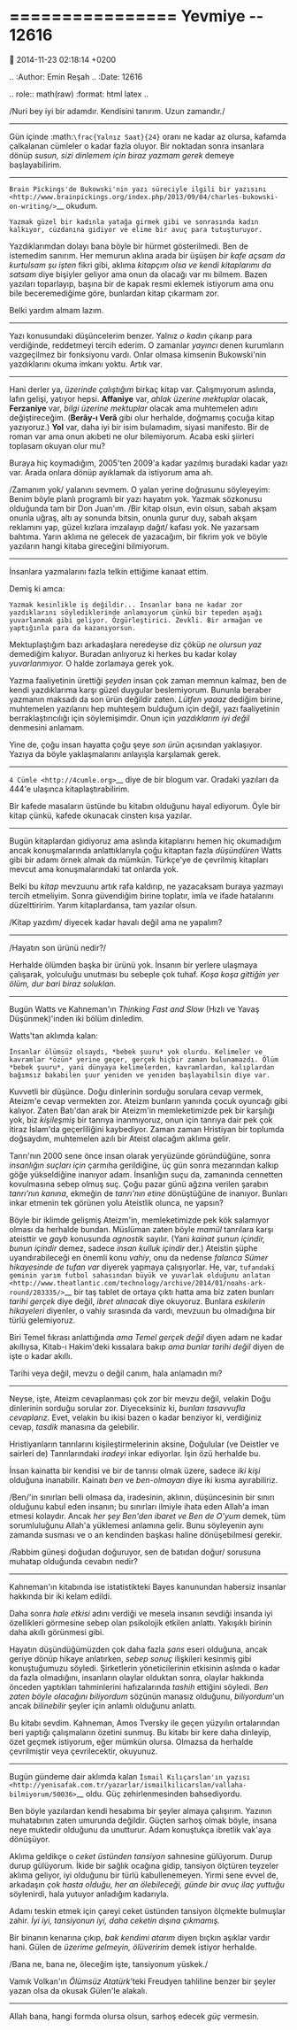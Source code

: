 ================
Yevmiye -- 12616
================

:date: 2014-11-23 02:18:14 +0200

.. :Author: Emin Reşah
.. :Date:   12616

.. role:: math(raw)
   :format: html latex
..

/Nuri bey iyi bir adamdır. Kendisini tanırım. Uzun zamandır./

--------------

Gün içinde :math:`\frac{Yalnız Saat}{24}` oranı ne kadar az olursa,
kafamda çalkalanan cümleler o kadar fazla oluyor. Bir noktadan sonra
insanlara dönüp *susun, sizi dinlemem için biraz yazmam gerek* demeye
başlayabilirim.

--------------

`Brain Pickings'de Bukowski'nin yazı süreciyle ilgili bir
yazısını <http://www.brainpickings.org/index.php/2013/09/04/charles-bukowski-on-writing/>`__
okudum.

    Yazmak güzel bir kadınla yatağa girmek gibi ve sonrasında kadın
    kalkıyor, cüzdanına gidiyor ve elime bir avuç para tutuşturuyor.

Yazdıklarımdan dolayı bana böyle bir hürmet gösterilmedi. Ben de
istemedim sanırım. Her memurun aklına arada bir üşüşen *bir kafe açsam
da kurtulsam şu işten* fikri gibi, aklıma *kitapçım olsa ve kendi
kitaplarımı da satsam* diye bişiyler geliyor ama onun da olacağı var mı
bilmem. Bazen yazıları toparlayıp, başına bir de kapak resmi eklemek
istiyorum ama onu bile beceremediğime göre, bunlardan kitap çıkarmam
zor.

Belki yardım almam lazım.

--------------

Yazı konusundaki düşüncelerim benzer. Yalnız *o kadın* çıkarıp para
verdiğinde, reddetmeyi tercih ederim. O zamanlar *yayıncı* denen
kurumların vazgeçilmez bir fonksiyonu vardı. Onlar olmasa kimsenin
Bukowski'nin yazdıklarını okuma imkanı yoktu. Artık var.

--------------

Hani derler ya, *üzerinde çalıştığım* birkaç kitap var. Çalışmıyorum
aslında, lafın gelişi, yatıyor hepsi. **Affaniye** var, *ahlak üzerine
mektuplar* olacak, **Ferzaniye** var, *bilgi üzerine mektuplar* olacak
ama muhtemelen adını değiştireceğim. (**Berây-ı Verâ** gibi olur
herhalde, doğmamış çocuğa kitap yazıyoruz.) **Yol** var, daha iyi bir
isim bulamadım, siyasi manifesto. Bir de roman var ama onun akıbeti ne
olur bilemiyorum. Acaba eski şiirleri toplasam okuyan olur mu?

Buraya hiç koymadığım, 2005'ten 2009'a kadar yazılmış buradaki kadar
yazı var. Arada onlara dönüp ayıklamak da istiyorum ama ah.

/Zamanım yok/ yalanını sevmem. O yalan yerine doğrusunu söyleyeyim:
Benim böyle planlı programlı bir yazı hayatım yok. Yazmak sözkonusu
olduğunda tam bir Don Juan'ım. /Bir kitap olsun, evin olsun, sabah akşam
onunla uğraş, altı ay sonunda bitsin, onunla gurur duy, sabah akşam
reklamını yap, güzel kızlara imzalayıp dağıt/ kafası yok. Ne yazarsam
bahtıma. Yarın aklıma ne gelecek de yazacağım, bir fikrim yok ve böyle
yazıların hangi kitaba gireceğini bilmiyorum.

--------------

İnsanlara yazmalarını fazla telkin ettiğime kanaat ettim.

Demiş ki amca:

    Yazmak kesinlikle iş değildir... İnsanlar bana ne kadar zor
    yazdıklarını söylediklerinde anlamıyorum çünkü bir tepeden aşağı
    yuvarlanmak gibi geliyor. Özgürleştirici. Zevkli. Bir armağan ve
    yaptığınla para da kazanıyorsun.

Mektuplaştığım bazı arkadaşlara neredeyse diz çöküp *ne olursun yaz*
demediğim kalıyor. Buradan anlıyoruz ki herkes bu kadar kolay
*yuvarlanmıyor.* O halde zorlamaya gerek yok.

Yazma faaliyetinin ürettiği *şeyden* insan çok zaman memnun kalmaz, ben
de kendi yazdıklarıma karşı güzel duygular beslemiyorum. Bununla beraber
yazmanın maksadı da son ürün değildir zaten. *Lütfen yaaaz* dediğim
birine, muhtemelen yazılarını hep muhteşem bulduğum için değil, yazı
faaliyetinin berraklaştırıcılığı için söylemişimdir. Onun için
*yazdıklarım iyi değil* denmesini anlamam.

Yine de, çoğu insan hayatta çoğu şeye *son ürün* açısından yaklaşıyor.
Yazıya da böyle yaklaşmalarını anlayışla karşılamak gerek.

--------------

`4 Cümle <http://4cumle.org>`__ diye de bir blogum var. Oradaki yazıları
da 444'e ulaşınca kitaplaştırabilirim.

Bir kafede masaların üstünde bu kitabın olduğunu hayal ediyorum. Öyle
bir kitap çünkü, kafede okunacak cinsten kısa yazılar.

--------------

Bugün kitaplardan gidiyoruz ama aslında kitaplarını hemen hiç okumadığım
ancak konuşmalarında anlattıklarıyla çoğu kitaptan fazla *düşündüren*
Watts gibi bir adamı örnek almak da mümkün. Türkçe'ye de çevrilmiş
kitapları mevcut ama konuşmalarındaki tat onlarda yok.

Belki bu *kitap* mevzuunu artık rafa kaldırıp, ne yazacaksam buraya
yazmayı tercih etmeliyim. Sonra güvendiğim birine toplatır, imla ve
ifade hatalarını düzelttiririm. Yarım kitaplardansa, tam yazılar olsun.

/Kitap yazdım/ diyecek kadar havalı değil ama ne yapalım?

--------------

/Hayatın son ürünü nedir?/

Herhalde ölümden başka bir ürünü yok. İnsanın bir yerlere ulaşmaya
çalışarak, yolculuğu unutması bu sebeple çok tuhaf. *Koşa koşa gittiğin
yer ölüm, dur bari biraz soluklan.*

--------------

Bugün Watts ve Kahneman'ın *Thinking Fast and Slow* (Hızlı ve Yavaş
Düşünmek)'inden iki bölüm dinledim.

Watts'tan aklımda kalan:

    İnsanlar ölümsüz olsaydı, *bebek şuuru* yok olurdu. Kelimeler ve
    kavramlar *özün* yerine geçer, gerçek hiçbir zaman bulunamazdı. Ölüm
    *bebek şuuru*, yani dünyaya kelimelerden, kavramlardan, kalıplardan
    bağımsız bakabilen şuur yeniden ve yeniden başlayabilsin diye var.

Kuvvetli bir düşünce. Doğu dinlerinin sorduğu sorulara cevap vermek,
Ateizm'e cevap vermekten zor. Ateizm bunların yanında çocuk oyuncağı
gibi kalıyor. Zaten Batı'dan arak bir Ateizm'in memleketimizde pek bir
karşılığı yok, biz *kişileşmiş* bir tanrıya inanmıyoruz, onun için
tanrıya dair pek çok itiraz İslam'da geçerliliğini kaybediyor. Zaman
zaman Hristiyan bir toplumda doğsaydım, muhtemelen azılı bir Ateist
olacağım aklıma gelir.

Tanrı'nın 2000 sene önce insan olarak yeryüzünde göründüğüne, sonra
*insanlığın suçları için* çarmıha gerildiğine, üç gün sonra mezarından
kalkıp göğe yükseldiğine inanıyor adam. İnsanlığın suçu da, zamanında
cennetten kovulmasına sebep olmuş suç. Çoğu pazar günü ağzına verilen
şarabın *tanrı'nın kanına*, ekmeğin de *tanrı'nın etine* dönüştüğüne de
inanıyor. Bunları inkar etmenin tek görünen yolu Ateistlik olunca, ne
yapsın?

Böyle bir iklimde gelişmiş Ateizm'in, memleketimizde pek kök salamıyor
olması da herhalde bundan. Müslüman zaten böyle *mamül* tanrılara karşı
ateisttir ve *gayb* konusunda *agnostik* sayılır. (Yani *kainat şunun
içindir, bunun içindir* demez, sadece *insan kulluk içindir* der.)
Ateistin şüphe uyandırabileceği en önemli konu *vahiy*, onu da nedense
*falanca Sümer hikayesinde de tufan var* diyerek yapmaya çalışıyorlar.
He, var, `tufandaki geminin yarım futbol sahasından büyük ve yuvarlak
olduğunu
anlatan <http://www.theatlantic.com/technology/archive/2014/01/noahs-ark-round/283335/>`__
bir taş tablet de ortaya çıktı hatta ama biz zaten bunları *tarihi
gerçek* diye değil, *ibret alınacak* diye okuyoruz. Bunlara *eskilerin
hikayeleri* diyenler, o vahiy sırasında da vardı, mevzuun bu olmadığına
bir türlü gelemiyoruz.

Biri Temel fıkrası anlattığında *ama Temel gerçek değil* diyen adam ne
kadar akıllıysa, Kitab-ı Hakim'deki kıssalara bakıp *ama bunlar tarihi
değil* diyen de işte o kadar akıllı.

Tarihi veya değil, mevzu o değil canım, hala anlamadın mı?

--------------

Neyse, işte, Ateizm cevaplanması çok zor bir mevzu değil, velakin Doğu
dinlerinin sorduğu sorular zor. Diyeceksiniz ki, *bunları tasavvufla
cevaplarız*. Evet, velakin bu ikisi bazen o kadar benziyor ki,
verdiğiniz cevap, *tasdik* manasına da gelebilir.

Hristiyanların tanrılarını kişileştirmelerinin aksine, Doğulular (ve
Deistler ve sairleri de) Tanrılarındaki *iradeyi* inkar ediyorlar. İşin
özü herhalde bu.

İnsan kainatta bir kendisi ve bir de tanrısı olmak üzere, sadece *iki
kişi* olduğuna inanabilir. Kainatı *ben* ve *ben-olmayan* diye iki kısma
ayırabiliriz.

/Ben/'in sınırları belli olmasa da, iradesinin, aklının, düşüncesinin
bir sınırı olduğunu kabul eden insanın; bu sınırları ilmiyle ihata eden
Allah'a iman etmesi kolaydır. Ancak *her şey Ben'den ibaret ve Ben de
O'yum* demek, tüm sorumluluğunu Allah'a yüklemesi anlamına gelir. Bunu
söyleyenin aynı zamanda susması ve o an kendinden başkası haline
dönüşebilmesi gerekir.

/Rabbim güneşi doğudan doğuruyor, sen de batıdan doğur/ sorusuna muhatap
olduğunda cevabın nedir?

--------------

Kahneman'ın kitabında ise istatistikteki Bayes kanunundan habersiz
insanlar hakkında bir iki kelam edildi.

Daha sonra *hale etkisi* adını verdiği ve mesela insanın sevdiği insanda
iyi özellikleri görmesine sebep olan psikolojik etkilerı anlattı.
Yakışıklı birinin daha akıllı görünmesi gibi.

Hayatın düşündüğümüzden çok daha fazla *şans* eseri olduğuna, ancak
geriye dönüp hikaye anlatırken, *sebep sonuç* ilişkileri kesinmiş gibi
konuştuğumuzu söyledi. Şirketlerin yöneticilerinin etkisinin aslında o
kadar da fazla olmadığını, insanların olaylar olduktan sonra, olaylar
hakkında önceden yaptıkları tahminlerini hafızalarında *tashih* ettiğini
söyledi. *Ben zaten böyle olacağını biliyordum* sözünün manasız
olduğunu, *biliyordum*'un ancak *bilinebilir* şeyler için anlamlı
olduğunu anlattı.

Bu kitabı sevdim. Kahneman, Amos Tversky ile geçen yüzyılın ortalarından
beri yaptığı çalışmaların özetini sunmuş. Bu kitabı bir kere daha
dinleyip, özet geçmek istiyorum, eğer mümkün olursa. Olmazsa da herhalde
çevrilmiştir veya çevrilecektir, okuyunuz.

--------------

Bugün gündeme dair aklımda kalan `İsmail Kılıçarslan'ın
yazısı <http://yenisafak.com.tr/yazarlar/ismailkilicarslan/vallaha-bilmiyorum/50036>`__
oldu. Güç zehirlenmesinden bahsediyordu.

Ben böyle yazılardan kendi hesabıma bir şeyler almaya çalışırım. Yazının
muhatabının zaten umurunda değildir. Güçten sarhoş olmak böyle, insana
neye muktedir olduğunu da unutturur. Adam konuştukça ibretlik vak'aya
dönüşüyor.

Aklıma geldikçe o *ceket üstünden tansiyon* sahnesine gülüyorum. Durup
durup gülüyorum. İkide bir sağlık ocağına gidip, tansiyon ölçtüren
teyzeler aklıma geliyor, iyi olduğunu bir türlü kabullenemeyen. Yirmi
sene evvel de, arkadaşın *çok hasta olduğu, her an ölebileceği, günde
bir avuç ilaç yuttuğu* söylenirdi, hala yutuyor anladığım kadarıyla.

Adamı teskin etmek için çareyi ceket üstünden tansiyon ölçmekte
bulmuşlar zahir. *İyi iyi, tansiyonun iyi, daha ceketin dışına
çıkmamış.*

Bir binanın kenarına çıkıp, *bak kendimi atarım* diyen bıçkın aşıklar
vardır hani. Gülen de *üzerime gelmeyin, ölüveririm* demek istiyor
herhalde.

/Bana ne, bana ne, öleceğim işte, tansiyonum yüskek./

Vamık Volkan'ın *Ölümsüz Atatürk*'teki Freudyen tahliline benzer bir
şeyler yazan olsa da okusak Gülen'le alakalı.

--------------

Allah bana, hangi formda olursa olsun, sarhoş edecek *güç* vermesin.
